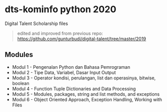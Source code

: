 # dts-kominfo python 2020
Digital Talent Scholarship files
> edited and improved from previous repo: https://github.com/gunturbudi/digital-talent/tree/master/2019

## Modules
* Modul 1 - Pengenalan Python dan Bahasa Pemrograman
* Modul 2 - Tipe Data, Variabel, Dasar Input Output
* Modul 3 - Operator kondisi, perulangan, list dan operasinya, bitwise, boolean
* Modul 4 - Function Tuple Dictionaries and Data Processing
* Modul 5 - Modules, packages, string and list methods, and exceptions
* Modul 6 - Object Oriented Approach, Exception Handling, Working with Files
